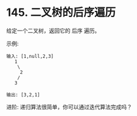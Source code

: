 # 145. 二叉树的后序遍历

给定一个二叉树，返回它的 后序 遍历。

示例:
````
输入: [1,null,2,3]  
   1
    \
     2
    /
   3 

输出: [3,2,1]
````
进阶: 递归算法很简单，你可以通过迭代算法完成吗？


